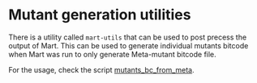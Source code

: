 # Mutant generation utilities

There is a utility called `mart-utils` that can be used to post precess the output of Mart.
This can be used to generate individual mutants bitcode when Mart was run to only generate Meta-mutant bitcode file.

For the usage, check the script [mutants_bc_from_meta](https://github.com/thierry-tct/mart/blob/master/scripts/utils/mutants_bc_from_meta.py).